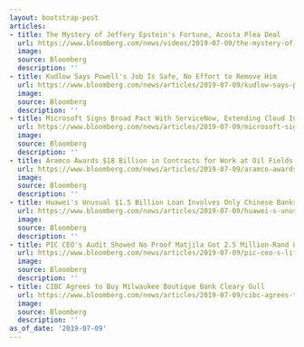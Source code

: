 ```yaml
---
layout: bootstrap-post
articles:
- title: The Mystery of Jeffery Epstein's Fortune, Acosta Plea Deal
  url: https://www.bloomberg.com/news/videos/2019-07-09/the-mystery-of-jeffery-epstein-s-fortune-acosta-plea-deal-video
  image: 
  source: Bloomberg
  description: ''
- title: Kudlow Says Powell's Job Is Safe, No Effort to Remove Him
  url: https://www.bloomberg.com/news/articles/2019-07-09/kudlow-says-powell-s-job-is-safe-no-effort-to-remove-him
  image: 
  source: Bloomberg
  description: ''
- title: Microsoft Signs Broad Pact With ServiceNow, Extending Cloud Influence
  url: https://www.bloomberg.com/news/articles/2019-07-09/microsoft-signs-broad-pact-with-servicenow-extending-cloud-influence
  image: 
  source: Bloomberg
  description: ''
- title: Aramco Awards $18 Billion in Contracts for Work at Oil Fields
  url: https://www.bloomberg.com/news/articles/2019-07-09/aramco-awards-18-billion-in-contracts-for-work-at-oil-fields
  image: 
  source: Bloomberg
  description: ''
- title: Huawei's Unusual $1.5 Billion Loan Involves Only Chinese Banks
  url: https://www.bloomberg.com/news/articles/2019-07-09/huawei-s-unusual-1-5-billion-loan-involves-only-chinese-banks
  image: 
  source: Bloomberg
  description: ''
- title: PIC CEO's Audit Showed No Proof Matjila Got 2.5 Million-Rand Loan
  url: https://www.bloomberg.com/news/articles/2019-07-09/pic-ceo-s-lifestyle-audit-showed-no-proof-matjila-got-vbs-loan
  image: 
  source: Bloomberg
  description: ''
- title: CIBC Agrees to Buy Milwaukee Boutique Bank Cleary Gull
  url: https://www.bloomberg.com/news/articles/2019-07-09/cibc-agrees-to-acquire-milwaukee-boutique-firm-cleary-gull
  image: 
  source: Bloomberg
  description: ''
as_of_date: '2019-07-09'
---
```


